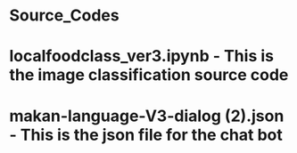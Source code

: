 # Source_Codes
# localfoodclass_ver3.ipynb - This is the image classification source code
# makan-language-V3-dialog (2).json - This is the json file for the chat bot